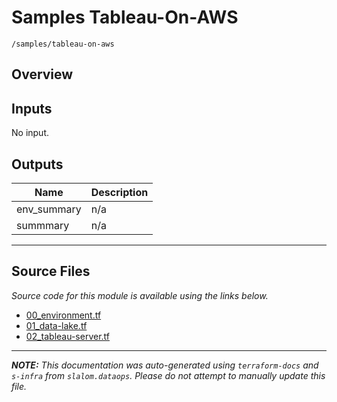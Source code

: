 
# Samples Tableau-On-AWS

`/samples/tableau-on-aws`

## Overview


## Inputs

No input.

## Outputs

| Name | Description |
|------|-------------|
| env\_summary | n/a |
| summmary | n/a |

---------------------

## Source Files

_Source code for this module is available using the links below._

* [00_environment.tf](https://github.com/slalom-ggp/dataops-infra/tree/master//samples/tableau-on-aws/00_environment.tf)
* [01_data-lake.tf](https://github.com/slalom-ggp/dataops-infra/tree/master//samples/tableau-on-aws/01_data-lake.tf)
* [02_tableau-server.tf](https://github.com/slalom-ggp/dataops-infra/tree/master//samples/tableau-on-aws/02_tableau-server.tf)

---------------------

_**NOTE:** This documentation was auto-generated using
`terraform-docs` and `s-infra` from `slalom.dataops`.
Please do not attempt to manually update this file._
